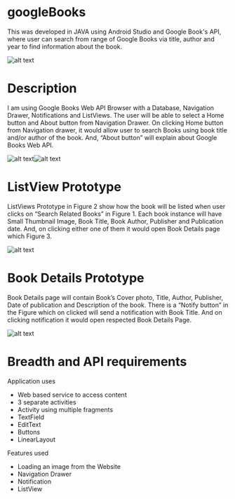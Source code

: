 # googleBooks
This was developed in JAVA using Android Studio and Google Book's API, where user can search from range of Google Books via title, author and year to find information about the book.


![alt text](https://github.com/prerakpatelca/googleBooks/blob/master/Screen%20Shot%202020-12-26%20at%203.09.44%20PM.png)

# Description
I am using Google Books Web API Browser with a Database, Navigation Drawer, Notifications and ListViews. The user will be able to select a Home button and About button from Navigation Drawer. On clicking Home button from Navigation drawer, it would allow user to search Books using book title and/or author of the book. And, “About button” will explain about Google Books Web API.

![alt text](https://github.com/prerakpatelca/googleBooks/blob/master/Picture1.png)![alt text](https://github.com/prerakpatelca/googleBooks/blob/master/Picture2.png)

# ListView Prototype
ListViews Prototype in Figure 2 show how the book will be listed when user clicks on “Search Related Books” in Figure 1. Each book instance will have Small Thumbnail Image, Book Title, Book Author, Publisher and Publication date. And, on clicking either one of them it would open Book Details page which Figure 3.

![alt text](https://github.com/prerakpatelca/googleBooks/blob/master/Picture3.png)

# Book Details Prototype
Book Details page will contain Book’s Cover photo, Title, Author, Publisher, Date of publication and Description of the book. There is a “Notify button” in the Figure which on clicked will send a notification with Book Title. And on clicking notification it would open respected Book Details Page.

![alt text](https://github.com/prerakpatelca/googleBooks/blob/master/Picture4.png)

# Breadth and API requirements
Application uses
  -	Web based service to access content
  -	3 separate activities
  -	Activity using multiple fragments
  -	TextField
  -	EditText
  -	Buttons
  -	LinearLayout
  
  
Features used

  -	Loading an image from the Website
  -	Navigation Drawer
  -	Notification
  -	ListView


